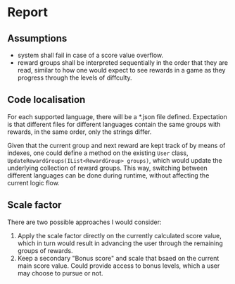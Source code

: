 # Report

## Assumptions

* system shall fail in case of a score value overflow.
* reward groups shall be interpreted sequentially in the order that they are read, similar to how one would expect to see rewards in a game as they progress through the levels of diffculty.

## Code localisation

For each supported language, there will be a *.json file defined. Expectation is that different files for different languages contain the same groups with rewards, in the same order, only the strings differ.

Given that the current group and next reward are kept track of by means of indexes, one could define a method on the existing `User` class, `UpdateRewardGroups(IList<RewardGroup> groups)`, which would update the underlying collection of reward groups. This way, switching between different languages can be done during runtime, without affecting the current logic flow.

## Scale factor

There are two possible approaches I would consider:

1. Apply the scale factor directly on the currently calculated score value, which in turn would result in advancing the user through the remaining groups of rewards.
2. Keep a secondary "Bonus score" and scale that bsaed on the current main score value. Could provide access to bonus levels, which a user may choose to pursue or not.
